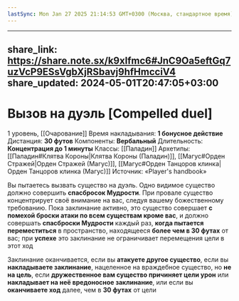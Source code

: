 ```yaml
---
lastSync: Mon Jan 27 2025 21:14:53 GMT+0300 (Москва, стандартное время)
---
```

---
share_link: https://share.note.sx/k9xlfmc6#JnC9Oa5eftGq7uzVcP9ESsVgbXjRSbavj9hfHmcciV4
share_updated: 2024-05-01T20:47:05+03:00
---
# Вызов на дуэль [Compelled duel]
1 уровень, [[Очарование]]
Время накладывания: **1 бонусное действие**
Дистанция: **30 футов**
Компоненты: **Вербальный**
Длительность: **Концентрация до 1 минуты**
Классы: [[Паладин]]
Архетипы: [[Паладин#Клятва Короны|Клятва Короны (Паладин)]], [[Магус#Орден Стражей|Орден Стражей (Магус)]], [[Магус#Орден Танцоров клинка|Орден Танцоров клинка (Магус)]]
Источник: «Player's handbook»

Вы пытаетесь вызвать существо на дуэль. Одно видимое существо должно совершить **спасбросок Мудрости**. При провале существо концентрирует своё внимание на вас, следуя вашему божественному требованию. Пока заклинание активно, это существо совершает **с помехой броски атаки по всем существам кроме вас**, и должно совершать **спасброски Мудрости** каждый раз, **когда пытается переместиться** в пространство, находящееся **более чем в 30 футах** от вас; при **успехе** это заклинание не ограничивает перемещения цели в этот ход

Заклинание оканчивается, если вы **атакуете другое существо**, если вы **накладываете заклинание**, нацеленное на враждебное существо, но **не на цель**, если **дружественное вам существо причиняет цели урон** или **накладывает на неё вредоносное заклинание**, или если вы **оканчиваете ход** далее, чем в **30 футах** от цели